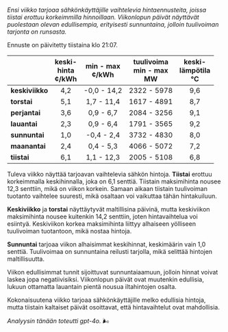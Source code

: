 *Ensi viikko tarjoaa sähkönkäyttäjille vaihtelevia hintaennusteita, joissa tiistai erottuu korkeimmilla hinnoillaan. Viikonlopun päivät näyttävät puolestaan olevan edullisempia, erityisesti sunnuntaina, jolloin tuulivoiman tarjonta on runsasta.*

Ennuste on päivitetty tiistaina klo 21:07.

|              | keski-<br>hinta<br>¢/kWh | min - max<br>¢/kWh | tuulivoima<br>min - max<br>MW | keski-<br>lämpötila<br>°C |
|:-------------|:----------------:|:----------------:|:-------------:|:-------------:|
| **keskiviikko**  | 4,2            | -0,0 - 14,2      | 2322 - 5978   | 9,6           |
| **torstai**      | 5,1            | 1,7 - 11,4       | 1617 - 4891   | 8,7           |
| **perjantai**    | 3,6            | 0,9 - 6,7        | 2084 - 3256   | 9,1           |
| **lauantai**     | 2,3            | 0,9 - 6,4        | 1791 - 3565   | 9,2           |
| **sunnuntai**    | 1,0            | -0,4 - 2,4       | 3732 - 4830   | 8,0           |
| **maanantai**    | 2,4            | 0,4 - 5,3        | 4066 - 5072   | 7,2           |
| **tiistai**      | 6,1            | 1,1 - 12,3       | 2005 - 5108   | 6,8           |

Tuleva viikko näyttää tarjoavan vaihtelevia sähkön hintoja. **Tiistai** erottuu korkeimmalla keskihinnalla, joka on 6,1 senttiä. Tiistain maksimihinta nousee 12,3 senttiin, mikä on viikon korkein. Samaan aikaan tiistain tuulivoiman tuotanto vaihtelee suuresti, mikä osaltaan voi vaikuttaa tähän hintakuiluun. 

**Keskiviikko** ja **torstai** näyttäytyvät maltillisina päivinä, mutta keskiviikon maksimihinta nousee kuitenkin 14,2 senttiin, joten hintavaihtelua voi esiintyä. Keskiviikon korkea maksimihinta liittyy alhaiseen yölliseen tuulivoiman tuotantoon, mikä nostaa hintoja. 

**Sunnuntai** tarjoaa viikon alhaisimmat keskihinnat, keskimäärin vain 1,0 senttiä. Tuulivoimaa on sunnuntaina reilusti tarjolla, mikä selittää hintojen maltillisuutta. 

Viikon edullisimmat tunnit sijoittuvat sunnuntaiaamuun, jolloin hinnat voivat laskea jopa negatiivisiksi. Viikonlopun päivät ovat muutenkin edullisia, lukuun ottamatta lauantain pientä nousua iltahintojen osalta. 

Kokonaisuutena viikko tarjoaa sähkönkäyttäjille melko edullisia hintoja, mutta tiistain kaltaiset päivät osoittavat, että hintavaihtelut ovat mahdollisia. 

*Analyysin tänään toteutti gpt-4o.* 🌬️
